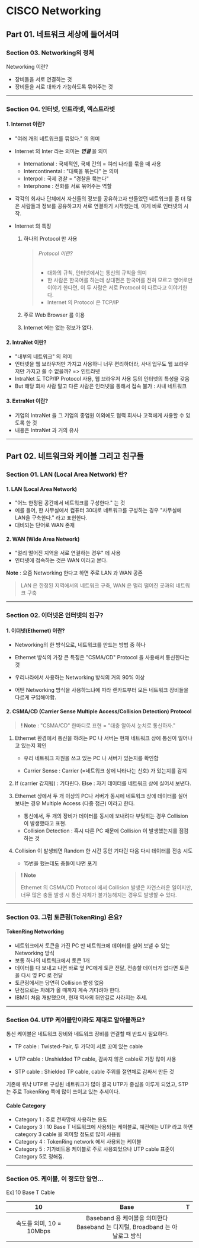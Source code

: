 # CISCO Networking

## Part 01. 네트워크 세상에 들어서며

### Section 03. Networking의 정체

Networking 이란?

- 장비들을 서로 연결하는 것
- 장비들을 서로 대화가 가능하도록 묶어주는 것

---

### Section 04. 인터넷, 인트라넷, 엑스트라넷

#### 1. Internet 이란?

- "여러 개의 네트워크를 묶었다." 의 의미
- Internet 의 Inter 라는 의미는 _**연결**_  을 의미
  - International : 국제적인, 국제 간의 = 여러 나라를 묶을 때 사용
  - Intercontinental : "대륙을 묶는다" 는 의미
  - Interpol : 국제 경찰 = "경찰을 묶는다"
  - Interphone : 전화를 서로 묶어주는 역할
- 각각의 회사나 단체에서 자신들의 정보를 공유하고자 만들었던 네트워크를 좀 더 많은 사람들과 정보를 공유하고자 서로 연결하기 시작했는데, 이게 바로 인터넷의 시작.

- Internet 의 특징
  1. 하나의 Protocol 만 사용

     > ###### Protocol 이란?
     >
     > - 대화의 규칙, 인터넷에서는 통신의 규칙을 의미
     > - 한 사람은 한국어를 하는데 상대편은 한국어를 전혀 모르고 영어로만 이야기 한다면, 이 두 사람은 서로 Protocol 이 다르다고 이야기한다.
     > - Internet 의 Protocol 은 TCP/IP

  2. 주로 Web Browser 를 이용

  3. Internet 에는 없는 정보가 없다.

#### 2. IntraNet 이란?

- "내부의 네트워크" 의 의미
- 인터넷을 웹 브라우저만 가지고 사용하니 너무 편리하더라, 사내 업무도 웹 브라우저만 가지고 쓸 수 없을까? => 인트라넷
- IntraNet 도 TCP/IP Protocol 사용, 웹 브라우저 사용 등의 인터넷의 특성을 갖음
- But 해당 회사 사람 말고 다른 사람은 인터넷을 통해서 접속 불가 : 사내 네트워크

#### 3. ExtraNet 이란?

- 기업의 IntraNet 을 그 기업의 종업원 이외에도 협력 회사나 고객에게 사용할 수 있도록 한 것
- 내용은 IntraNet 과 거의 유사

---

## Part 02. 네트워크와 케이블 그리고 친구들

### Section 01. LAN (Local Area Network) 란?

#### 1. LAN (Local Area Network)

- "어느 한정된 공간에서 네트워크를 구성한다." 는 것
- 예를 들어, 한 사무실에서 컴퓨터 30대로 네트워크를 구성하는 경우 "사무실에 LAN을 구축한다." 라고 표현한다.
- 대비되는 단어로 WAN 존재

#### 2. WAN (Wide Area Network)

- "멀리 떨어진 지역을 서로 연결하는 경우" 에 사용
- 인터넷에 접속하는 것은 WAN 이라고 본다.

**Note** : 요즘 Networking 한다고 하면 주로 LAN 과 WAN 공존

> LAN 은 한정된 지역에서의 네트워크 구축, WAN 은 멀리 떨어진 곳과의 네트워크 구축

---

### Section 02. 이더넷은 인터넷의 친구?

#### 1. 이더넷(Ethernet) 이란?

- Networking의 한 방식으로, 네트워크를 만드는 방법 중 하나

- Ethernet 방식의 가장 큰 특징은 "CSMA/CD" Protocol 을 사용해서 통신한다는 것
- 우리나라에서 사용하는 Networking 방식의 거의 90% 이상
- 어떤 Networking 방식을 사용하느냐에 따라 랜카드부터 모든 네트워크 장비들을 다르게 구입해야함.

#### 2. CSMA/CD (Carrier Sense Multiple Access/Collision Detection) Protocol

> **! Note** : "CSMA/CD" 한마디로 표현 = "대충 알아서 눈치로 통신하자."

  1. Ethernet 환경에서 통신을 하려는 PC 나 서버는 현재 네트워크 상에 통신이 일어나고 있는지 확인

     - 우리 네트워크 자원을 쓰고 있는 PC 나 서버가 있는지를 확인함

     - Carrier Sense : Carrier (=네트워크 상에 나타나는 신호) 가 있는지를 감지
  2. If (carrier 감지됨) : 기다린다.
     Else : 자기 데이터를 네트워크 상에 실어서 보낸다.
  3. Ethernet 상에서 두 개 이상의 PC나 서버가 동시에 네트워크 상에 데이터를 실어 보내는 경우 Multiple Access (다중 접근) 이라고 한다.

     - 통신에서, 두 개의 장비가 데이터를 동시에 보내려다 부딪히는 경우 Collision 이 발생했다고 표현.
     - Collision Detection : 혹시 다른 PC 때문에 Collision 이 발생했는지를 점검하는 것
  4. Collision 이 발생되면 Random 한 시간 동안 기다린 다음 다시 데이터를 전송 시도
     - 15번을 했는데도 충돌이 나면 포기

> **! Note** 
>
> Ethernet 의 CSMA/CD Protocol 에서 Collision 발생은 자연스러운 일이지만, 너무 많은 충돌 발생 시 통신 자체가 불가능해지는 경우도 발생할 수 있다.

---

### Section 03. 그럼 토큰링(TokenRing) 은요?

#### TokenRing Networking

- 네트워크에서 토큰을 가진 PC 만 네트워크에 데이터를 실어 보낼 수 있는 Networking 방식
- 보통 하나의 네트워크에서 토큰 1개
- 데이터를 다 보내고 나면 바로 옆 PC에게 토큰 전달, 전송할 데이터가 없다면 토큰을 다시 옆 PC 로 전달
- 토큰링에서는 당연히 Collision 발생 없음
- 단점으로는 차례가 올 때까지 계속 기다려야 한다.
- IBM이 처음 개발했으며, 현재 역사의 뒤안길로 사라지는 추세.

---

### Section 04. UTP 케이블만이라도 제대로 알아볼까요?

통신 케이블은 네트워크 장비와 네트워크 장비를 연결할 때 반드시 필요하다.

- TP cable : Twisted-Pair, 두 가닥이 서로 꼬여 있는 cable

- UTP cable : Unshielded TP cable, 감싸지 않은 cable로 가장 많이 사용

- STP cable : Shielded TP cable, cable 주위를 절연체로 감싸서 만든 것

기존에 워낙 UTP로 구성된 네트워크가 많아 결국 UTP가 중심을 이루게 되었고, STP는 주로 TokenRing 쪽에 많이 쓰이고 있는 추세이다.

#### Cable Category

- Category 1 : 주로 전화망에 사용하는 용도
- Category 3 : 10 Base T 네트워크에 사용되는 케이블로, 예전에는 UTP 라고 하면 category 3 cable 을 의미할 정도로 많이 사용됨
- Category 4 : TokenRing network 에서 사용되는 케이블
- Category 5 : 기가비트용 케이블로 주로 사용되었으나 UTP cable 표준이 Category 5로 정해짐.

---

### Section 05. 케이블, 이 정도만 알면...

Ex] 10 Base T Cable

|            10            |                             Base                             |  T   |
| :----------------------: | :----------------------------------------------------------: | :--: |
| 속도를 의미, 10 = 10Mbps | Baseband 용 케이블을 의미한다<br> Baseband 는 디지털, Broadband 는 아날로그 방식 |      |


